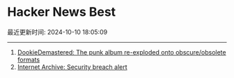 # Hacker News Best

最近更新时间: 2024-10-10 18:05:09

--- 
1. [DookieDemastered: The punk album re-exploded onto obscure/obsolete formats](https://www.dookiedemastered.com/) 
2. [Internet Archive: Security breach alert](https://www.theverge.com/2024/10/9/24266419/internet-archive-ddos-attack-pop-up-message) 
